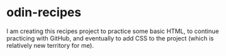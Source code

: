 # odin-recipes
I am creating this recipes project to practice some basic HTML, to continue practicing with GitHub, and eventually to add CSS to the project (which is relatively new territory for me).